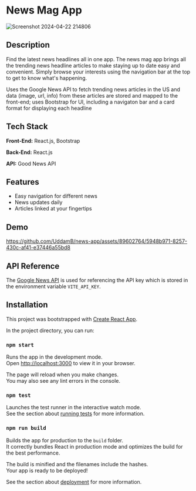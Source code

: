 
# News Mag App
![Screenshot 2024-04-22 214806](https://github.com/UddamB/news-app/assets/89602764/00a7ad03-ea2c-4d8c-bff5-08acca1f0129)


## Description
Find the latest news headlines all in one app. The news mag app brings all the trending news headline articles to make staying up to date easy and convenient. Simply browse your interests using the navigation bar at the top to get to know what's happening.

Uses the Google News API to fetch trending news articles in the US and data (image, url, info) from these articles are stored and mapped to the front-end; uses Bootstrap for UI, including a navigaton bar and a card format for displaying each headline 

## Tech Stack

**Front-End:** React.js, Bootstrap 

**Back-End:** React.js

**API:** Good News API



## Features 
- Easy navigation for different news
- News updates daily
- Articles linked at your fingertips


## Demo

https://github.com/UddamB/news-app/assets/89602764/5948b971-8257-430c-af41-e37446a55bd8

## API Reference

The [Google News API](https://newsapi.org/s/google-news-api) is used for referencing the API key which is stored in the environment variable `VITE_API_KEY`. 




## Installation

This project was bootstrapped with [Create React App](https://github.com/facebook/create-react-app).

In the project directory, you can run:

### `npm start`

Runs the app in the development mode.\
Open [http://localhost:3000](http://localhost:3000) to view it in your browser.

The page will reload when you make changes.\
You may also see any lint errors in the console.

### `npm test`

Launches the test runner in the interactive watch mode.\
See the section about [running tests](https://facebook.github.io/create-react-app/docs/running-tests) for more information.

### `npm run build`

Builds the app for production to the `build` folder.\
It correctly bundles React in production mode and optimizes the build for the best performance.

The build is minified and the filenames include the hashes.\
Your app is ready to be deployed!

See the section about [deployment](https://facebook.github.io/create-react-app/docs/deployment) for more information.

